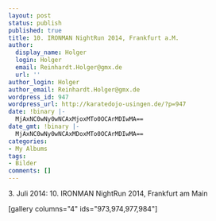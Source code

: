 ```yaml
---
layout: post
status: publish
published: true
title: 10. IRONMAN NightRun 2014, Frankfurt a.M.
author:
  display_name: Holger
  login: Holger
  email: Reinhardt.Holger@gmx.de
  url: ''
author_login: Holger
author_email: Reinhardt.Holger@gmx.de
wordpress_id: 947
wordpress_url: http://karatedojo-usingen.de/?p=947
date: !binary |-
  MjAxNC0wNy0wNCAxMjoxMTo0OCArMDIwMA==
date_gmt: !binary |-
  MjAxNC0wNy0wNCAxMDoxMTo0OCArMDIwMA==
categories:
- My Albums
tags:
- Bilder
comments: []
---
```

<p>3. Juli 2014: 10. IRONMAN NightRun 2014, Frankfurt am Main&nbsp;</p>
<p>[gallery columns="4" ids="973,974,977,984"]</p>
<p>&nbsp;</p>
